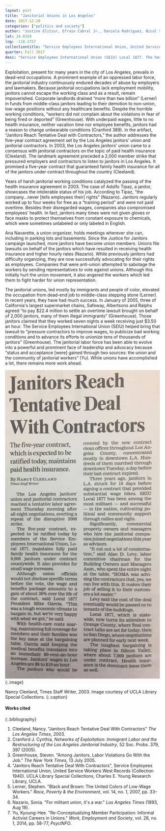 ```yaml
---
layout: post
title: "Janitorial Unions in Los Angeles"
date: 2017-12-20
categories: ["politics and society"]
author: "Justine Elitzur, Efrain Cabral Jr., Daniela Rodriguez, Nicol Silva"
lat: 34.0359
lng: -118.2757
collectiontitle: "Service Employees International Union, United Service Workers West Records, UCLA Library Special Collections"
quarter: Fall 2017
desc: "Service Employees International Union (SEIU) Local 1877. The headquarters of the 2003 deal passed between janitors in Los Angeles and contractors."
---
```

Exploitation, present for many years in the city of Los Angeles, prevails in dead-end occupations. A prominent example of an oppressed labor force, the janitorial industry continuously endured decades of abuse by employers and lawmakers. Because janitorial occupations lack employment mobility, janitors cannot escape the working class and as a result, remain impoverished. Corporate landlords drained “more than two billion” (Lerner) in funds from middle-class janitors leading to their demotion to non-union, low-wage positions without any healthcare benefits. Despite the horrible working conditions, “workers did not complain about the violations in fear of being fired or deported” (Greenhouse). With underpaid wages, little to no health insurance, neither vacation time nor employee benefits, janitors had a reason to change unbearable conditions (Cranford 389). In the artifact, “Janitors Reach Tentative Deal with Contractors,” the author addresses the five-year contract agreement set by the Los Angeles janitors’ union and janitorial contractors. In 2003, the Los Angeles janitors’ union came to a consensus with janitorial contractors on the topic of paid health insurance (Cleeland). The landmark agreement preceded a 2,000 member strike that pressured employers and contractors to listen to janitors in Los Angeles. It promised a five-year contract that guaranteed family health insurance for all of the janitors under contract throughout the country (Cleeland).

Years of harsh janitorial working conditions catalyzed the passing of the health insurance agreement in 2003. The case of Adolfo Tipaz, a janitor, showcases the intolerable status of his job. According to Tipaz, “the company...never [tells employees their] rights” (Nazario). Janitors regularly worked up to four weeks for free as a “training period” and were not paid overtime. Besides their disregarded wages, companies also compromised employees’ health. In fact, janitors many times were not given gloves or face masks to protect themselves from constant exposure to chemicals, which were sometimes unlabeled or only labeled in English.

Ana Navarette, a union organizer, holds meetings wherever she can, including in parking lots and basements. Since the Justice for Janitors campaign launched, more janitors have become union members. Unions file lawsuits on behalf of the janitors which have resulted in receiving health insurance and higher hourly rates (Nazario). While previously janitors had difficulty organizing, they are now successfully advocating for their rights as employees. Companies that were anti-union attempted to sabotage the workers by sending representatives to vote against unions. Although this initially hurt the union movement, it also angered the workers which led them to fight harder for union representation.

The janitorial unions, led mostly by immigrants and people of color, elevated the occupation from dead-end job to middle-class stepping stone (Lerner). In recent years, they have had much success. In January of 2005, three of California's largest supermarket chains, Safeway, Albertsons and Ralphs agreed “to pay $22.4 million to settle an overtime lawsuit brought on behalf of 2,000 janitors, many of them illegal immigrants” (Greenhouse). Those janitors claimed that they worked seven nights a week receiving just $3.50 an hour. The Service Employees International Union (SEIU) helped bring that lawsuit to “pressure contractors to improve wages, to publicize bad working conditions and to advance its efforts to unionize tens of thousands of janitors” (Greenhouse). The janitorial labor force has been able to evolve into a powerful and prominent face of leadership and advocacy because “status and acceptance [were] gained through two sources: the union and the community of janitorial workers” (Yu). While unions have accomplished a lot, there remains more work ahead.


![Article entitled Janitors Reach Tentative Deal With  Contractors.](images/janitors.jpg)
   {:.image}

Nancy Cleeland, Times Staff Writer, 2003. Image courtesy of UCLA Library Special Collections.
   {:.caption}



#### Works cited

{:.bibliography}
1. Cleeland, Nancy. "Janitors Reach Tentative Deal With Contractors" _The Los Angeles Times_, 2003.
2. Cranford J. Cynthia, _Networks of Exploitation: Immigrant Labor and the Restructuring of the Los Angeles Janitorial Industry_, 52 Soc. Probs. 379, 397 (2005).
3. Greenhouse, Steven. "Among Janitors, Labor Violations Go With the Job." _The New York Times_, 13 July 2005.
4. "Janitors Reach Tentative Deal With Contractors", Service Employees International Union, United Service Workers West Records (Collection 1940). UCLA Library Special Collections, Charles E. Young Research Library, UCLA.
5. Lerner, Stephen. "Black and Brown: The United Colors of Low-Wage Workers." _Race, Poverty & the Environment_, vol. 14, no. 1, 2007, pp. 33–34.
6. Nazario, Sonia. "For militant union, it's a war." _Los Angeles Times_ (1993, Aug 19).
7. Yu, Kyoung-Hee. "Re-Conceptualizing Member Participation: Informal Activist Careers in Unions." _Work, Employment and Society_, vol. 28, no. 1, 2014, pp. 58-77, _PsycINFO_.
